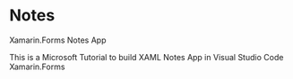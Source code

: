# Notes
Xamarin.Forms Notes App

This is a Microsoft Tutorial to build XAML Notes App in Visual Studio Code Xamarin.Forms
